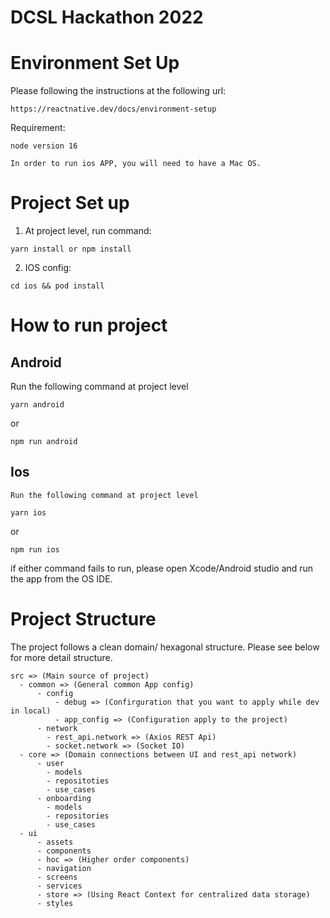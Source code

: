 # DCSL Hackathon 2022

# Environment Set Up
Please following the instructions at the following url:
    
    https://reactnative.dev/docs/environment-setup

Requirement:

    node version 16

    In order to run ios APP, you will need to have a Mac OS.

# Project Set up
  1. At project level, run command:
    
    yarn install or npm install
    
  2. IOS config:
        
    cd ios && pod install

# How to run project

## Android
  Run the following command at project level

    yarn android

  or

    npm run android
## Ios
    Run the following command at project level

    yarn ios

  or

    npm run ios

if either command fails to run, please open Xcode/Android studio and run the app from the OS IDE.

# Project Structure

The project follows a clean domain/ hexagonal structure. Please see below for more detail structure.

    src => (Main source of project)
      - common => (General common App config)
          - config
              - debug => (Confirguration that you want to apply while dev in local)
              - app_config => (Configuration apply to the project)
          - network
            - rest_api.network => (Axios REST Api)
            - socket.network => (Socket IO)
      - core => (Domain connections between UI and rest_api network)
          - user
            - models
            - repositoties
            - use_cases
          - onboarding
            - models
            - repositories
            - use_cases
      - ui
          - assets
          - components
          - hoc => (Higher order components)
          - navigation
          - screens
          - services 
          - store => (Using React Context for centralized data storage)
          - styles

